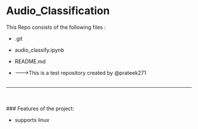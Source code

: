 # Audio_Classification
This Repo consists of the following files :
- .git
- audio_classify.ipynb
- README.md




- --->This is a test repository created by @prateek271
<br><br>
---
<br><br>###	Features of the project:
<br>


- supports linux